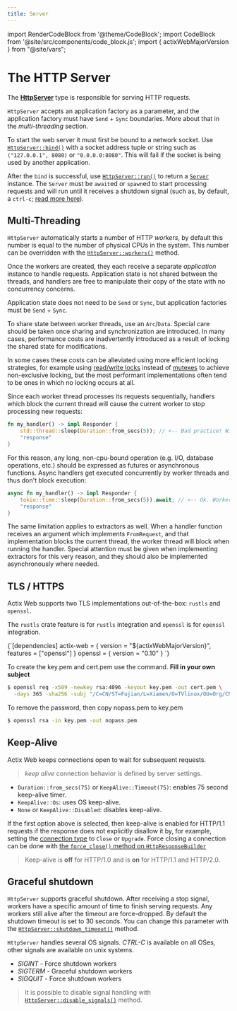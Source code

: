 ```yaml
---
title: Server
---
```


import RenderCodeBlock from '@theme/CodeBlock';
import CodeBlock from '@site/src/components/code_block.js';
import { actixWebMajorVersion } from "@site/vars";

# The HTTP Server

The [**HttpServer**][httpserverstruct] type is responsible for serving HTTP requests.

`HttpServer` accepts an application factory as a parameter, and the application factory must have `Send` + `Sync` boundaries. More about that in the _multi-threading_ section.

To start the web server it must first be bound to a network socket. Use [`HttpServer::bind()`][bindmethod] with a socket address tuple or string such as `("127.0.0.1", 8080)` or `"0.0.0.0:8080"`. This will fail if the socket is being used by another application.

After the `bind` is successful, use [`HttpServer::run()`][httpserver_run] to return a [`Server`][server] instance. The `Server` must be `await`ed or `spawn`ed to start processing requests and will run until it receives a shutdown signal (such as, by default, a `ctrl-c`; [read more here](#graceful-shutdown)).

<CodeBlock example="server" section="main" />

## Multi-Threading

`HttpServer` automatically starts a number of HTTP _workers_, by default this number is equal to the number of physical CPUs in the system. This number can be overridden with the [`HttpServer::workers()`][workers] method.

<CodeBlock example="server" file="workers.rs" section="workers" />

Once the workers are created, they each receive a separate _application_ instance to handle requests. Application state is not shared between the threads, and handlers are free to manipulate their copy of the state with no concurrency concerns.

Application state does not need to be `Send` or `Sync`, but application factories must be `Send` + `Sync`.

To share state between worker threads, use an `Arc`/`Data`. Special care should be taken once sharing and synchronization are introduced. In many cases, performance costs are inadvertently introduced as a result of locking the shared state for modifications.

In some cases these costs can be alleviated using more efficient locking strategies, for example using [read/write locks](https://doc.rust-lang.org/std/sync/struct.RwLock.html) instead of [mutexes](https://doc.rust-lang.org/std/sync/struct.Mutex.html) to achieve non-exclusive locking, but the most performant implementations often tend to be ones in which no locking occurs at all.

Since each worker thread processes its requests sequentially, handlers which block the current thread will cause the current worker to stop processing new requests:

```rust
fn my_handler() -> impl Responder {
    std::thread::sleep(Duration::from_secs(5)); // <-- Bad practice! Will cause the current worker thread to hang!
    "response"
}
```

For this reason, any long, non-cpu-bound operation (e.g. I/O, database operations, etc.) should be expressed as futures or asynchronous functions. Async handlers get executed concurrently by worker threads and thus don't block execution:

```rust
async fn my_handler() -> impl Responder {
    tokio::time::sleep(Duration::from_secs(5)).await; // <-- Ok. Worker thread will handle other requests here
    "response"
}
```

The same limitation applies to extractors as well. When a handler function receives an argument which implements `FromRequest`, and that implementation blocks the current thread, the worker thread will block when running the handler. Special attention must be given when implementing extractors for this very reason, and they should also be implemented asynchronously where needed.

## TLS / HTTPS

Actix Web supports two TLS implementations out-of-the-box: `rustls` and `openssl`.

The `rustls` crate feature is for `rustls` integration and `openssl` is for `openssl` integration.

<!-- DEPENDENCY -->

<RenderCodeBlock className="language-toml">
{`[dependencies]
actix-web = { version = "${actixWebMajorVersion}", features = ["openssl"] }
openssl = { version = "0.10" }
`}
</RenderCodeBlock>

<CodeBlock example="server" file="ssl.rs" section="ssl" />

To create the key.pem and cert.pem use the command. **Fill in your own subject**

```bash
$ openssl req -x509 -newkey rsa:4096 -keyout key.pem -out cert.pem \
  -days 365 -sha256 -subj "/C=CN/ST=Fujian/L=Xiamen/O=TVlinux/OU=Org/CN=muro.lxd"
```

To remove the password, then copy nopass.pem to key.pem

```bash
$ openssl rsa -in key.pem -out nopass.pem
```

## Keep-Alive

Actix Web keeps connections open to wait for subsequent requests.

> _keep alive_ connection behavior is defined by server settings.

- `Duration::from_secs(75)` or `KeepAlive::Timeout(75)`: enables 75 second keep-alive timer.
- `KeepAlive::Os`: uses OS keep-alive.
- `None` or `KeepAlive::Disabled`: disables keep-alive.

<CodeBlock example="server" file="keep_alive.rs" section="keep-alive" />

If the first option above is selected, then keep-alive is enabled for HTTP/1.1 requests if the response does not explicitly disallow it by, for example, setting the [connection type][httpconnectiontype] to `Close` or `Upgrade`. Force closing a connection can be done with [the `force_close()` method on `HttpResponseBuilder`](https://docs.rs/actix-web/4/actix_web/struct.HttpResponseBuilder.html#method.force_close)

> Keep-alive is **off** for HTTP/1.0 and is **on** for HTTP/1.1 and HTTP/2.0.
<CodeBlock example="server" file="keep_alive_tp.rs" section="example" />

## Graceful shutdown

`HttpServer` supports graceful shutdown. After receiving a stop signal, workers have a specific amount of time to finish serving requests. Any workers still alive after the timeout are force-dropped. By default the shutdown timeout is set to 30 seconds. You can change this parameter with the [`HttpServer::shutdown_timeout()`][shutdowntimeout] method.

`HttpServer` handles several OS signals. _CTRL-C_ is available on all OSes, other signals are available on unix systems.

- _SIGINT_ - Force shutdown workers
- _SIGTERM_ - Graceful shutdown workers
- _SIGQUIT_ - Force shutdown workers

> It is possible to disable signal handling with [`HttpServer::disable_signals()`][disablesignals] method.

[server]: https://docs.rs/actix-web/4/actix_web/dev/struct.Server.html
[httpserverstruct]: https://docs.rs/actix-web/4/actix_web/struct.HttpServer.html
[bindmethod]: https://docs.rs/actix-web/4/actix_web/struct.HttpServer.html#method.bind
[httpserver_run]: https://docs.rs/actix-web/4/actix_web/struct.HttpServer.html#method.run
[bindopensslmethod]: https://docs.rs/actix-web/4/actix_web/struct.HttpServer.html#method.bind_openssl
[bindrusttls]: https://docs.rs/actix-web/4/actix_web/struct.HttpServer.html#method.bind_rustls
[workers]: https://docs.rs/actix-web/4/actix_web/struct.HttpServer.html#method.workers
[tlsalpn]: https://tools.ietf.org/html/rfc7301
[exampleopenssl]: https://github.com/actix/examples/tree/master/security/openssl
[shutdowntimeout]: https://docs.rs/actix-web/4/actix_web/struct.HttpServer.html#method.shutdown_timeout
[disablesignals]: https://docs.rs/actix-web/4/actix_web/struct.HttpServer.html#method.disable_signals
[httpconnectiontype]: https://docs.rs/actix-web/4/actix_web/http/enum.ConnectionType.html
